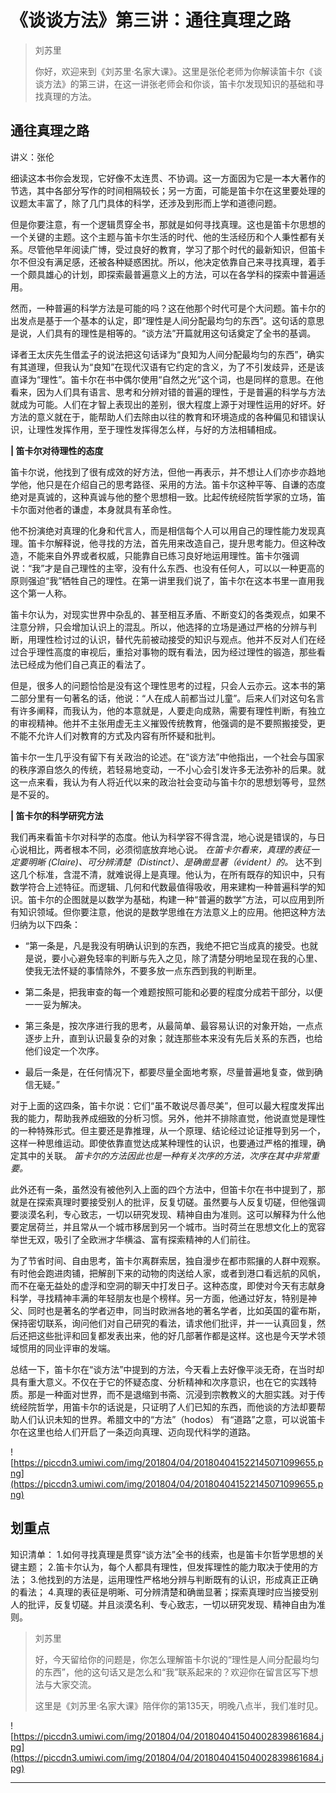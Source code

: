 # 《谈谈方法》第三讲：通往真理之路

> 刘苏里
> 
> 你好，欢迎来到《刘苏里·名家大课》。这里是张伦老师为你解读笛卡尔《谈谈方法》的第三讲，在这一讲张老师会和你谈，笛卡尔发现知识的基础和寻找真理的方法。

## 通往真理之路

讲义：张伦

细读这本书你会发现，它好像不太连贯、不协调。这一方面因为它是一本大著作的节选，其中各部分写作的时间相隔较长；另一方面，可能是笛卡尔在这里要处理的议题太丰富了，除了几门具体的科学，还涉及到形而上学和道德问题。

但是你要注意，有一个逻辑贯穿全书，那就是如何寻找真理。这也是笛卡尔思想的一个关键的主题。这个主题与笛卡尔生活的时代、他的生活经历和个人秉性都有关系。尽管他早年阅读广博，受过良好的教育，学习了那个时代的最新知识，但笛卡尔不但没有满足感，还被各种疑惑困扰。所以，他决定依靠自己来寻找真理，着手一个颇具雄心的计划，即探索最普遍意义上的方法，可以在各学科的探索中普遍适用。

然而，一种普遍的科学方法是可能的吗？这在他那个时代可是个大问题。笛卡尔的出发点是基于一个基本的认定，即“理性是人间分配最均匀的东西”。这句话的意思是说，人们具有的理性是相等的。“谈方法”开篇就用这句话奠定了全书的基调。

译者王太庆先生借孟子的说法把这句话译为“良知为人间分配最均匀的东西”，确实有其道理，但我认为“良知”在现代汉语有它约定的含义，为了不引发歧异，还是该直译为“理性”。笛卡尔在书中偶尔使用“自然之光”这个词，也是同样的意思。在他看来，因为人们具有语言、思考和分辨对错的普遍的理性，于是普遍的科学与方法就成为可能。人们在才智上表现出的差别，很大程度上源于对理性运用的好坏。好方法的意义就在于，能帮助人们去除由以往的教育和环境造成的各种偏见和错误认识，让理性发挥作用，至于理性发挥得怎么样，与好的方法相辅相成。

 **| 笛卡尔对待理性的态度**

笛卡尔说，他找到了很有成效的好方法，但他一再表示，并不想让人们亦步亦趋地学他，他只是在介绍自己的思考路径、采用的方法。笛卡尔这种平等、自谦的态度绝对是真诚的，这种真诚与他的整个思想相一致。比起传统经院哲学家的立场，笛卡尔面对他者的谦虚，本身就具有革命性。

他不扮演绝对真理的化身和代言人，而是相信每个人可以用自己的理性能力发现真理。笛卡尔解释说，他寻找的方法，首先用来改造自己，提升思考能力。但这种改造，不能来自外界或者权威，只能靠自已练习良好地运用理性。笛卡尔强调说：“我”才是自己理性的主宰，没有什么东西、也没有任何人，可以以一种更高的原则强迫“我”牺牲自己的理性。在第一讲里我们说了，笛卡尔在这本书里一直用我这个第一人称。

笛卡尔认为，对现实世界中杂乱的、甚至相互矛盾、不断变幻的各类观点，如果不注意分辨，只会增加认识上的混乱。所以，他选择的立场是通过严格的分辨与判断，用理性检讨过的认识，替代先前被动接受的知识与观点。他并不反对人们在经过合乎理性高度的审视后，重拾对事物的既有看法，因为经过理性的锻造，那些看法已经成为他们自己真正的看法了。

但是，很多人的问题恰恰是没有这个理性思考的过程，只会人云亦云。这本书的第二部分里有一句著名的话，他说：“人在成人前都当过儿童”。后来人们对这句名言有许多阐释，而我认为，他的本意就是，人要走向成熟，需要有理性判断，有独立的审视精神。他并不主张用虚无主义摧毁传统教育，他强调的是不要照搬接受，更不能不允许人们对教育的方式及内容有所怀疑和批判。

笛卡尔一生几乎没有留下有关政治的论述。在“谈方法”中他指出，一个社会与国家的秩序源自悠久的传统，若轻易地变动，一不小心会引发许多无法弥补的后果。就这一点来看，我认为有人将近代以来的政治社会变动与笛卡尔的思想划等号，显然是不妥的。

 **| 笛卡尔的科学研究方法**

我们再来看笛卡尔对科学的态度。他认为科学容不得含混，地心说是错误的，与日心说相比，两者根本不同，必须彻底放弃地心说。 *在笛卡尔看来，真理的表征一定要明晰 (Claire)、可分辨清楚（Distinct）、是确凿显著（évident）的。* 达不到这几个标准，含混不清，就难说得上是真理。他认为，在所有既存的知识中，只有数学符合上述特征。而逻辑、几何和代数最值得吸收，用来建构一种普遍科学的知识。笛卡尔的企图就是以数学为基础，构建一种“普遍的数学”方法，可以应用到所有知识领域。但你要注意，他说的是数学思维在方法意义上的应用。他把这种方法归纳为以下四条：

* “第一条是，凡是我没有明确认识到的东西，我绝不把它当成真的接受。也就是说，要小心避免轻率的判断与先入之见，除了清楚分明地呈现在我的心里、使我无法怀疑的事情除外，不要多放一点东西到我的判断里。

* 第二条是，把我审查的每一个难题按照可能和必要的程度分成若干部分，以便一一妥为解决。

* 第三条是，按次序进行我的思考，从最简单、最容易认识的对象开始，一点点逐步上升，直到认识最复杂的对象；就连那些本来没有先后关系的东西，也给他们设定一个次序。

* 最后一条是，在任何情况下，都要尽量全面地考察，尽量普遍地复查，做到确信无疑。”

对于上面的这四条，笛卡尔说：它们“虽不敢说尽善尽美”，但可以最大程度发挥出我的能力，帮助我养成细致的分析习惯。另外，他并不排除直觉，他说直觉是理性的一种特殊形式。但主要还是靠推理，从一个原理、结论经过论证推导到另一个，这样一种思维运动。即使依靠直觉达成某种理性的认识，也要通过严格的推理，确定其中的关联。 *笛卡尔的方法因此也是一种有关次序的方法，次序在其中非常重要。*

此外还有一条，虽然没有被他列入上面的四个方法中，但笛卡尔在书中提到了，那就是在探索真理时要接受别人的批评，反复切磋。虽然要与人反复切磋，但他强调要淡漠名利，专心致志，一切以研究发现、精神自由为准则。这可以解释为什么他要定居荷兰，并且常从一个城市移居到另一个城市。当时荷兰在思想文化上的宽容举世无双，吸引了全欧洲才华横溢、富有探索精神的人们前往。

为了节省时间、自由思考，笛卡尔离群索居，独自漫步在都市熙攘的人群中观察。有时他会跑进肉铺，把解剖下来的动物的肉送给人家，或者到港口看远航的风帆，而不在毫无益处的虚浮和空洞的聊天中打发日子。这种态度，即使对今天有志献身科学，寻找精神丰满的年轻朋友也是个榜样。另一方面，他通过好友，特别是神父、同时也是著名的学者迈申，同当时欧洲各地的著名学者，比如英国的霍布斯，保持密切联系，询问他们对自己研究的看法，请求他们批评，并一一认真回复，然后还把这些批评和回复都发表出来，他的好几部著作都是这样。这也是今天学术领域惯用的同业评审的发端。

总结一下，笛卡尔在“谈方法”中提到的方法，今天看上去好像平淡无奇，在当时却具有重大意义。不仅在于它的怀疑态度、分析精神和次序意识，也在它的实践特质。那是一种面对世界，而不是退缩到书斋、沉浸到宗教教义的大胆实践。对于传统经院哲学，用笛卡尔的话说是，只证明了人们已知的东西，而他谈的方法却要帮助人们认识未知的世界。希腊文中的“方法”（hodos） 有“道路”之意，可以说笛卡尔在这里也给人们开启了一条迈向真理、迈向现代科学的道路。

![https://piccdn3.umiwi.com/img/201804/04/201804041522145071099655.png](https://piccdn3.umiwi.com/img/201804/04/201804041522145071099655.png)

## 划重点

知识清单：
1.如何寻找真理是贯穿“谈方法”全书的线索，也是笛卡尔哲学思想的关键主题；
2.笛卡尔认为，每个人都具有理性，但发挥理性的能力取决于使用的方法；
3.他找到的方法是，运用理性严格地分辨与判断既有的认识，形成真正正确的看法；
4.真理的表征是明晰、可分辨清楚和确凿显著；探索真理时应当接受别人的批评，反复切磋。并且淡漠名利、专心致志，一切以研究发现、精神自由为准则。

> 刘苏里
> 
> 好，今天留给你的问题是，你怎么理解笛卡尔说的“理性是人间分配最均匀的东西”，他的这句话又是怎么和“我”联系起来的？欢迎你在留言区写下想法与大家交流。
> 
> 这里是《刘苏里·名家大课》陪伴你的第135天，明晚八点半，我们准时见。

![https://piccdn3.umiwi.com/img/201804/04/201804041504002839861684.jpg](https://piccdn3.umiwi.com/img/201804/04/201804041504002839861684.jpg)

---
